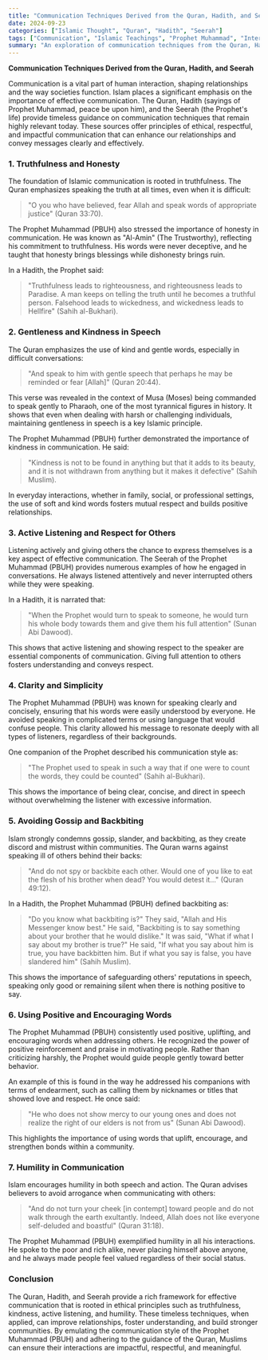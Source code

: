 ```yaml
---
title: "Communication Techniques Derived from the Quran, Hadith, and Seerah"
date: 2024-09-23
categories: ["Islamic Thought", "Quran", "Hadith", "Seerah"]
tags: ["Communication", "Islamic Teachings", "Prophet Muhammad", "Interpersonal Skills"]
summary: "An exploration of communication techniques from the Quran, Hadith, and Seerah, emphasizing the importance of truthfulness, kindness, humility, and active listening."
---
```


**Communication Techniques Derived from the Quran, Hadith, and Seerah**

Communication is a vital part of human interaction, shaping relationships and the way societies function. Islam places a significant emphasis on the importance of effective communication. The Quran, Hadith (sayings of Prophet Muhammad, peace be upon him), and the Seerah (the Prophet's life) provide timeless guidance on communication techniques that remain highly relevant today. These sources offer principles of ethical, respectful, and impactful communication that can enhance our relationships and convey messages clearly and effectively.

### 1. **Truthfulness and Honesty**

The foundation of Islamic communication is rooted in truthfulness. The Quran emphasizes speaking the truth at all times, even when it is difficult:

> "O you who have believed, fear Allah and speak words of appropriate justice" (Quran 33:70).

The Prophet Muhammad (PBUH) also stressed the importance of honesty in communication. He was known as "Al-Amin" (The Trustworthy), reflecting his commitment to truthfulness. His words were never deceptive, and he taught that honesty brings blessings while dishonesty brings ruin.

In a Hadith, the Prophet said:

> "Truthfulness leads to righteousness, and righteousness leads to Paradise. A man keeps on telling the truth until he becomes a truthful person. Falsehood leads to wickedness, and wickedness leads to Hellfire" (Sahih al-Bukhari).

### 2. **Gentleness and Kindness in Speech**

The Quran emphasizes the use of kind and gentle words, especially in difficult conversations:

> "And speak to him with gentle speech that perhaps he may be reminded or fear [Allah]" (Quran 20:44).

This verse was revealed in the context of Musa (Moses) being commanded to speak gently to Pharaoh, one of the most tyrannical figures in history. It shows that even when dealing with harsh or challenging individuals, maintaining gentleness in speech is a key Islamic principle.

The Prophet Muhammad (PBUH) further demonstrated the importance of kindness in communication. He said:

> "Kindness is not to be found in anything but that it adds to its beauty, and it is not withdrawn from anything but it makes it defective" (Sahih Muslim).

In everyday interactions, whether in family, social, or professional settings, the use of soft and kind words fosters mutual respect and builds positive relationships.

### 3. **Active Listening and Respect for Others**

Listening actively and giving others the chance to express themselves is a key aspect of effective communication. The Seerah of the Prophet Muhammad (PBUH) provides numerous examples of how he engaged in conversations. He always listened attentively and never interrupted others while they were speaking.

In a Hadith, it is narrated that:

> "When the Prophet would turn to speak to someone, he would turn his whole body towards them and give them his full attention" (Sunan Abi Dawood).

This shows that active listening and showing respect to the speaker are essential components of communication. Giving full attention to others fosters understanding and conveys respect.

### 4. **Clarity and Simplicity**

The Prophet Muhammad (PBUH) was known for speaking clearly and concisely, ensuring that his words were easily understood by everyone. He avoided speaking in complicated terms or using language that would confuse people. This clarity allowed his message to resonate deeply with all types of listeners, regardless of their backgrounds.

One companion of the Prophet described his communication style as:

> "The Prophet used to speak in such a way that if one were to count the words, they could be counted" (Sahih al-Bukhari).

This shows the importance of being clear, concise, and direct in speech without overwhelming the listener with excessive information.

### 5. **Avoiding Gossip and Backbiting**

Islam strongly condemns gossip, slander, and backbiting, as they create discord and mistrust within communities. The Quran warns against speaking ill of others behind their backs:

> "And do not spy or backbite each other. Would one of you like to eat the flesh of his brother when dead? You would detest it..." (Quran 49:12).

In a Hadith, the Prophet Muhammad (PBUH) defined backbiting as:

> "Do you know what backbiting is?" They said, "Allah and His Messenger know best." He said, "Backbiting is to say something about your brother that he would dislike." It was said, "What if what I say about my brother is true?" He said, "If what you say about him is true, you have backbitten him. But if what you say is false, you have slandered him" (Sahih Muslim).

This shows the importance of safeguarding others' reputations in speech, speaking only good or remaining silent when there is nothing positive to say.

### 6. **Using Positive and Encouraging Words**

The Prophet Muhammad (PBUH) consistently used positive, uplifting, and encouraging words when addressing others. He recognized the power of positive reinforcement and praise in motivating people. Rather than criticizing harshly, the Prophet would guide people gently toward better behavior.

An example of this is found in the way he addressed his companions with terms of endearment, such as calling them by nicknames or titles that showed love and respect. He once said:

> "He who does not show mercy to our young ones and does not realize the right of our elders is not from us" (Sunan Abi Dawood).

This highlights the importance of using words that uplift, encourage, and strengthen bonds within a community.

### 7. **Humility in Communication**

Islam encourages humility in both speech and action. The Quran advises believers to avoid arrogance when communicating with others:

> "And do not turn your cheek [in contempt] toward people and do not walk through the earth exultantly. Indeed, Allah does not like everyone self-deluded and boastful" (Quran 31:18).

The Prophet Muhammad (PBUH) exemplified humility in all his interactions. He spoke to the poor and rich alike, never placing himself above anyone, and he always made people feel valued regardless of their social status.

### Conclusion

The Quran, Hadith, and Seerah provide a rich framework for effective communication that is rooted in ethical principles such as truthfulness, kindness, active listening, and humility. These timeless techniques, when applied, can improve relationships, foster understanding, and build stronger communities. By emulating the communication style of the Prophet Muhammad (PBUH) and adhering to the guidance of the Quran, Muslims can ensure their interactions are impactful, respectful, and meaningful.
